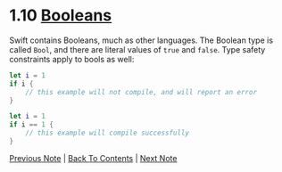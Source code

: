 # 1.10 [Booleans](https://developer.apple.com/library/content/documentation/Swift/Conceptual/Swift_Programming_Language/TheBasics.html#//apple_ref/doc/uid/TP40014097-CH5-ID328)

Swift contains Booleans, much as other languages. The Boolean type is called `Bool`, and there are literal values of `true` and `false`. Type safety constraints apply to bools as well:

```Swift
let i = 1
if i {
    // this example will not compile, and will report an error
}
```
```Swift
let i = 1
if i == 1 {
    // this example will compile successfully
}
```
[Previous Note](https://github.com/Firanus/swift-language-guide-notes/blob/master/1%20-%20The%20Basics/1.9%20-%20Type%20Aliases.md) | [Back To Contents](https://github.com/Firanus/swift-language-guide-notes) |  [Next Note](https://github.com/Firanus/swift-language-guide-notes/blob/master/1%20-%20The%20Basics/1.11%20-%20Optionals.md)